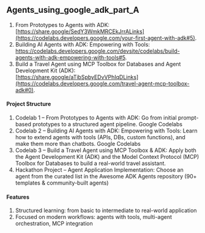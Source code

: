 ## Agents_using_google_adk_part_A



1) From Prototypes to Agents with ADK: [https://share.google/SedY3WmkMRCEkJrrALinks](https://codelabs.developers.google.com/your-first-agent-with-adk#5).
2) Building AI Agents with ADK: Empowering with Tools: https://codelabs.developers.google.com/devsite/codelabs/build-agents-with-adk-empowering-with-tools#5.
3) Build a Travel Agent using MCP Toolbox for Databases and Agent Development Kit (ADK): [https://share.google/aTibSpbyEDvVPhIqDLinks](https://codelabs.developers.google.com/travel-agent-mcp-toolbox-adk#0).


#### Project Structure
1) Codelab 1 – From Prototypes to Agents with ADK: Go from initial prompt-based prototypes to a structured agent pipeline. 
Google Codelabs
2) Codelab 2 – Building AI Agents with ADK: Empowering with Tools: Learn how to extend agents with tools (APIs, DBs, custom functions), and make them more than chatbots. 
Google Codelabs
3) Codelab 3 – Build a Travel Agent using MCP Toolbox & ADK: Apply both the Agent Development Kit (ADK) and the Model Context Protocol (MCP) Toolbox for Databases to build a real-world travel assistant.
4) Hackathon Project – Agent Application Implementation: Choose an agent from the curated list in the Awesome ADK Agents repository (90+ templates & community-built agents) 

#### Features
1) Structured learning: from basic to intermediate to real-world application
2) Focused on modern workflows: agents with tools, multi-agent orchestration, MCP integration



